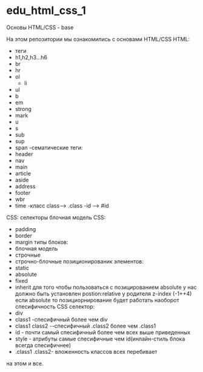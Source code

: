 # edu_html_css_1
Основы HTML/CSS - base

 
На этом репозитории мы  ознакомились с основами HTML/CSS
HTML:
  - теги
  - h1,h2,h3...h6
  - br
  - hr
  - ol
    - li
  - ul
  - b
  - em
  - strong
  - mark
  - u
  - s
  - sub
  - sup
  - span
-сематические теги:
  - header
  - nav
  - main
  - article
  - aside
  - address
  - footer
  - wbr
  - time
-класс class--> .class
-id --> #id

CSS:
селекторы
блочная модель CSS:
 - padding
 - border
 - margin
типы блоков:
- блочная модель
- строчные
- строчно-блочные
позиционированик элементов:
- static
- absolute
- fixed
- inherit
для того чтобы пользоваться с позицированием absolute у нас должно быть установлен postion:relative у родителя
z-index (-1++4) если absolute то позициорнирование будет работать наоборот
спесифичность CSS селектор:
- div
- class1 -спесифичный более чем div
- class1 class2 --спесифичный .class2 более чем .class1
- id - почти самый спесифичный более чем всех выше приведенных
- style - атрибуты самые спесифичные чем id(инлайн-стиль блока всегда спесифичнее)
- .class1 .class2- вложенность классов всех перебивает

на этом и все.
